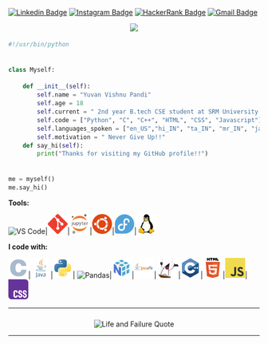 [![Linkedin Badge](https://img.shields.io/badge/-LinkedIn-0e76a8?style=flat-square&logo=Linkedin&logoColor=white)](https://www.linkedin.com/in/yuvan-vishnu-pandi-1981ba329/) 
[![Instagram Badge](https://img.shields.io/badge/-Instagram-E4405F?style=flat-square&logo=Instagram&logoColor=white)](https://www.instagram.com/yuvvvnnnnn/)
[![HackerRank Badge](https://img.shields.io/badge/-HackerRank-2EC866?style=flat-square&logo=HackerRank&logoColor=white)](https://www.hackerrank.com/yuvanvishnupandi)
[![Gmail Badge](https://img.shields.io/badge/-Gmail-D14836?style=flat-square&logo=Gmail&logoColor=white)](mailto:yuvanvishnupandi@gmail.com)
<div align="center">
  <img src="https://readme-typing-svg.demolab.com?font=Inconsolata&weight=500&size=50&duration=4000&pause=300&color=FFA500&center=true&vCenter=true&multiline=true&repeat=false&random=false&width=800&height=100&lines=Hello+Guys!+I'm+Vishnu" />
</div>



```python
#!/usr/bin/python


class Myself:

    def __init__(self):
        self.name = "Yuvan Vishnu Pandi"
        self.age = 18
        self.current = " 2nd year B.tech CSE student at SRM University (KTR)"
        self.code = ["Python", "C", "C++", "HTML", "CSS", "Javascript"]
        self.languages_spoken = ["en_US","hi_IN", "ta_IN", "mr_IN", "ja_JP"]
        self.motivation = " Never Give Up!!" 
    def say_hi(self):
        print("Thanks for visiting my GitHub profile!!")


me = myself()
me.say_hi()
```
**Tools:**

<img title="VS Code" alt="VS Code" width="40px" src="https://img.icons8.com/fluent/48/000000/visual-studio-code-2019.png">|<img title="git" alt="git" width="40px" src="https://raw.githubusercontent.com/github/explore/master/topics/git/git.png">|<img title="Jupyter Notebook" alt="Jupyter" width="40px" src="https://raw.githubusercontent.com/github/explore/master/topics/jupyter-notebook/jupyter-notebook.png">|<img title="Ubuntu" alt="Ubuntu" width="40px" src="https://raw.githubusercontent.com/github/explore/master/topics/ubuntu/ubuntu.png">|<img title="Fedora" alt="Fedora" width="40px" src="https://raw.githubusercontent.com/github/explore/master/topics/fedora/fedora.png" />|<img title="Linux" alt="Linux" width="40px" src="https://raw.githubusercontent.com/github/explore/master/topics/linux/linux.png" />
<br>

**I code with:**

<img title="C" alt="C" width="40px" src="https://raw.githubusercontent.com/github/explore/master/topics/c/c.png" />|<img title="Java" alt="Java" width="40px" src="https://raw.githubusercontent.com/github/explore/master/topics/java/java.png" />|<img title="Python" alt="Python" width="40px" src="https://raw.githubusercontent.com/github/explore/master/topics/python/python.png" />| <img title="Pandas" alt="Pandas" width="40px" src="https://upload.wikimedia.org/wikipedia/commons/thumb/e/ed/Pandas_logo.svg/1200px-Pandas_logo.svg.png"/>|<img title="Numpy" alt="Numpy" width="40px" src="https://raw.githubusercontent.com/github/explore/master/topics/numpy/numpy.png" />|<img title="JavaFX" alt="JavaFX" width="40px" src="https://raw.githubusercontent.com/github/explore/master/topics/javafx/javafx.png" />| <img title="Swing" alt="Java Swing" width="40px" src="https://raw.githubusercontent.com/github/explore/master/topics/swing/swing.png" />|<img title="C++" alt="C++" width="40px" src="https://raw.githubusercontent.com/github/explore/master/topics/cpp/cpp.png" />|<img title="HTML" alt="HTML" width="40px" src="https://raw.githubusercontent.com/github/explore/master/topics/html/html.png" />|<img title="JavaScript" alt="JavaScript" width="40px" src="https://raw.githubusercontent.com/github/explore/master/topics/javascript/javascript.png" />|<img title="CSS" alt="CSS" width="40px" src="https://raw.githubusercontent.com/github/explore/master/topics/css/css.png" />
<br>

<hr> <h3 align="left"></h3>
<p align="center"> <img src="https://quotes-github-readme.vercel.app/api?type=horizontal&quote=I%20have%20not%20failed.%20I've%20just%20found%2010,000%20ways%20that%20won't%20work.&author=Thomas%20A.%20Edison&theme=dark" alt="Life and Failure Quote" /> </p> <hr>


